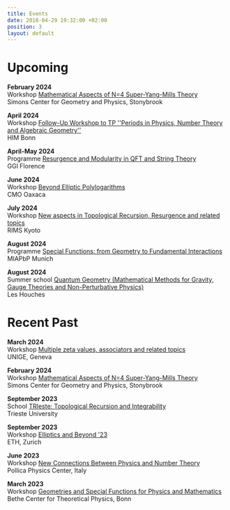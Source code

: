 ```yaml
---
title: Events
date: 2018-04-29 19:32:00 +02:00
position: 3
layout: default
---
```


# Upcoming

**February 2024**\
Workshop [Mathematical Aspects of N=4 Super-Yang-Mills Theory](https://scgp.stonybrook.edu/archives/39835)\
Simons Center for Geometry and Physics, Stonybrook

**April 2024**\
Workshop [Follow-Up Workshop to TP ''Periods in Physics, Number Theory and Algebraic Geometry''](https://www.him.uni-bonn.de/events/scientific-events/single-scientific-events/follow-up-tp-number-theory-2024/participants/)\
HIM Bonn

**April-May 2024**\
Programme [Resurgence and Modularity in QFT and String Theory](https://www.ggi.infn.it/showevent.pl?id=467)\
GGI Florence

**June 2024**\
Workshop [Beyond Elliptic Polylogarithms](http://webfiles.birs.ca/events/2024/5-day-workshops/24w5189)\
CMO Oaxaca

**July 2024**\
Workshop [New aspects in Topological Recursion, Resurgence and related topics](https://sites.google.com/view/rims2024/ws1)\
RIMS Kyoto

**August 2024**\
Programme [Special Functions: from Geometry to Fundamental Interactions](https://www.munich-iapbp.de/special-functions)\
MIAPbP Munich

**August 2024**\
Summer school [Quantum Geometry (Mathematical Methods for Gravity, Gauge Theories and Non-Perturbative Physics)](https://houches24.github.io/)\
Les Houches

# Recent Past

**March 2024**\
Workshop [Multiple zeta values, associators and related topics](https://www.nccr-swissmap.ch/news-and-events/events/multiple-zeta-values-associators-and-related-topics?occurrenceID=1558)\
UNIGE, Geneva

**February 2024**\
Workshop [Mathematical Aspects of N=4 Super-Yang-Mills Theory](https://scgp.stonybrook.edu/archives/39835)\
Simons Center for Geometry and Physics, Stonybrook

**September 2023**\
School [TRIeste: Topological Recursion and Integrability](https://indico.in2p3.fr/event/29404/)\
Trieste University

**September 2023**\
Workshop [Elliptics and Beyond '23](https://indico.phys.ethz.ch/event/50/)\
ETH, Zurich

**June 2023**\
Workshop [New Connections Between Physics and Number Theory](https://agenda.infn.it/event/33896/)\
Pollica Physics Center, Italy

**March 2023**\
Workshop [Geometries and Special Functions for Physics and Mathematics](https://indico.hiskp.uni-bonn.de/event/192/)\
Bethe Center for Theoretical Physics, Bonn